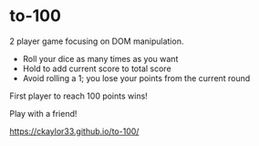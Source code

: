 # to-100

2 player game focusing on DOM manipulation.

- Roll your dice as many times as you want
- Hold to add current score to total score
- Avoid rolling a 1; you lose your points from the current round

First player to reach 100 points wins!

Play with a friend!

https://ckaylor33.github.io/to-100/

